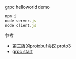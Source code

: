 grpc helloworld demo
```js
npm i
node server.js 
node client.js 
```
参考
* [第三版的protobuf协议 proto3](https://developers.google.com/protocol-buffers/docs/proto3)
* [grpc start](https://grpc.io/docs/languages/node/quickstart/)
